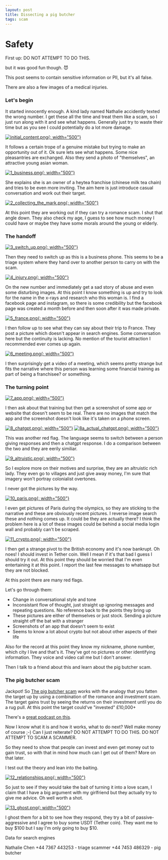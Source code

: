 ```yaml
---
layout: post
title: Dissecting a pig butcher
tags: scam
---
```


# Safety

First up: DO NOT ATTEMPT TO DO THIS.

but it was good fun though. 😈

This post seems to contain sensitive information or PII, but it's all false.

There are also a few images of a medical injuries.

### Let's begin

It started innocently enough. A kind lady named Nathalie accidently texted the wrong number. I get these all the time and treat them like a scam, so I just run along with it and see what happens. Generally just try to waste their time but as you see I could potentially do a lot more damage.

[![initial_content.png](initial_content.png){: width="500"}](initial_content.png)

It follows a certain trope of a genuine mistake but trying to make an opportunity out of it.
Ok sure lets see what happens. Some nice pleasantries are exchanged. Also they send a photo of "themselves", an attractive young asian woman.

[![1_business.png](1_business.png){: width="500"}](1_business.png)

She explains she is an owner of a heytea franchise (chinese milk tea chain) and tries to be even more inviting.
The aim here is just introduce casual conversation and work out their target.

[![2_collecting_the_mark.png](2_collecting_the_mark.png){: width="500"}](2_collecting_the_mark.png)

At this point they are working out if they can try a romance scam. I shut that angle down. They also check my age, I guess to see how much money I could have or maybe they have some morals around the young or elderly.

### The handoff

[![3_switch_up.png](3_switch_up.png){: width="500"}](3_switch_up.png)

Then they need to switch up as this is a business phone.
This seems to be a triage system where they hand over to another person to carry on with the scam.

[![4_injury.png](4_injury.png){: width="500"}](4_injury.png)

On the new number and immediately get a sad story of abuse and even some disturbing images. At this point I know something is up and try to look for the name in the x-rays and research who this woman is. I find a facebook page and instagram, so there is some credibility but the facebook page was created a month before and then soon after it was made private.

[![5_france.png](5_france.png){: width="500"}](5_france.png)

I then follow up to see what they can say about their trip to France. They post a picture which doesn't appear in search engines. Some conversation here but the continuity is lacking. No mention of the tourist attraction I recommended ever comes up again.

[![6_meeting.png](6_meeting.png){: width="500"}](6_meeting.png)

I then surprisingly get a video of a meeting, which seems pretty strange but fits the narrative where this person was learning some financial training as part of being a franchisee? or something. 

### The turning point

[![7_app.png](7_app.png){: width="500"}](7_app.png)

I then ask about that training but then get a screenshot of some app or website that doesn't seem to be real. There are no images that match the app and the screenshot doesn't look like it's taken on a phone screen.

[![8_chatgpt.png](8_chatgpt.png){: width="500"}](8_chatgpt.png)
[![8a_actual_chatgpt.png](8a_actual_chatgpt.png){: width="500"}](8a_actual_chatgpt.png)

This was another red flag. The language seems to switch between a person giving responses and then a chatgpt response. I do a comparison between the two and they are eerily similiar.

[![9_altruistic.png](9_altruistic.png){: width="500"}](9_altruistic.png)

So I explore more on their motives and surprise, they are an altruistic rich lady. They even go to villages and just give away money, I'm sure that imagery won't portray colonialist overtones.

I never got the pictures by the way.

[![10_paris.png](10_paris.png){: width="500"}](10_paris.png)

I even get pictures of Paris during the olympics, so they are sticking to the narrative and these are obviously recent pictures. I reverse image search these and nothing comes up. It could be they are actually there? I think the problem here is a lot of these images could be behind a social media login wall and probably can't be scraped.

[![11_crypto.png](11_crypto.png){: width="500"}](11_crypto.png)

I then get a strange pivot to the British economy and it's now bankrupt. Oh noes! I should invest in Tether coin. Well I mean if it's that bad I guess I should try it out.
At this point they should be worried that I'm even entertaining it at this point. I report the last few messages to whatsapp but they are not blocked.

At this point there are many red flags.

Let's go through them:
* Change in conversational style and tone
* Inconsistant flow of thought, just straight up ignoring messages and repeating questions. No reference back to the points they bring up
* These pictures are either of themselves or just stock. Sending a picture straight off the bat with a stranger
* Screenshots of an app that doesn't seem to exist
* Seems to know a lot about crypto but not about other aspects of their life

Also for the record at this point they know my nickname, phone number, which city I live and that's it. They've got no pictures or other identifying information. They voice and video call me but I don't answer.

Then I talk to a friend about this and learn about the pig butcher scam.

### The pig butcher scam

Jackpot! So [The pig butcher scam](https://www.investopedia.com/pig-butchering-scams-8605501) works with the analogy that you fatten the target up by using a combination of the romance and investment scam. The target gains trust by seeing the returns on their investment until you do a rug pull. At this point the target could've "invested" £10,000+

There's a [great podcast on this](https://darknetdiaries.com/episode/141/). 

Now I know what it is and how it works, what to do next? Well make money of course ;-)
Can I just reiterate? DO NOT ATTEMPT TO DO THIS. DO NOT ATTEMPT TO SCAM A SCAMMER.

So they need to show that people can invest and even get money out to gain trust, so with that in mind how much can I get out of them? More on that later.

I test out the theory and lean into the baiting.

[![12_relationships.png](12_relationships.png){: width="500"}](12_relationships.png)

So just to see if they would take the bait of turning it into a love scam, I claim that I have a big argument with my girlfriend but they actually try to give me advice. Oh well worth a shot.

[![13_ghost.png](13_ghost.png){: width="500"}](13_ghost.png)

I ghost them for a bit to see how they respond, they try a bit of passive-aggressive and I agree to buy some USDT (Tether coin). They want me to buy $100 but I say I'm only going to buy $10.

Data for search engines

Nathalie Chen
+44 7367 443253 - triage scammer
+44 7453 486329 - pig butcher
